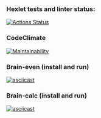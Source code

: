 ### Hexlet tests and linter status:
[![Actions Status](https://github.com/aleksabramov77/frontend-project-44/actions/workflows/hexlet-check.yml/badge.svg)](https://github.com/aleksabramov77/frontend-project-44/actions)

### CodeClimate
[![Maintainability](https://api.codeclimate.com/v1/badges/d48f79683693d8b285a4/maintainability)](https://codeclimate.com/github/aleksabramov77/frontend-project-44/maintainability)

### Brain-even (install and run)
[![asciicast](https://asciinema.org/a/LgwqgT6hu7XMxvQ0kdxEoxwUA.svg)](https://asciinema.org/a/LgwqgT6hu7XMxvQ0kdxEoxwUA)

### Brain-calc (install and run)
[![asciicast](https://asciinema.org/a/Zy5hOdwf28OUPj9ZSt2X12R5T.svg)](https://asciinema.org/a/Zy5hOdwf28OUPj9ZSt2X12R5T)
